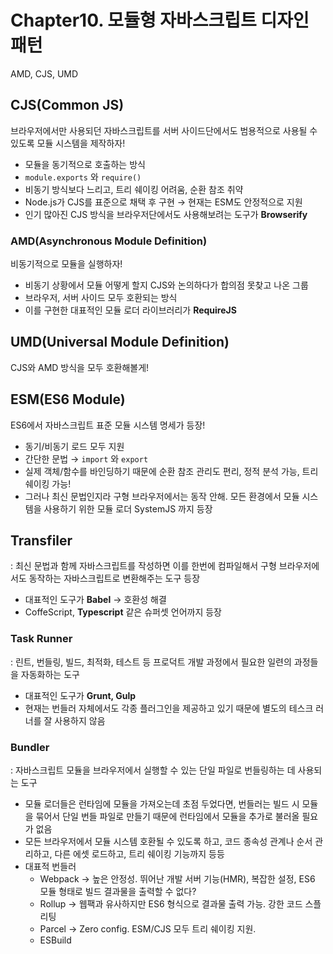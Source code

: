 # Chapter10. 모듈형 자바스크립트 디자인 패턴

AMD, CJS, UMD

## CJS(Common JS)

브라우저에서만 사용되던 자바스크립트를 서버 사이드단에서도 범용적으로 사용될 수 있도록 모듈 시스템을 제작하자!

- 모듈을 동기적으로 호출하는 방식
- `module.exports` 와 `require()`
- 비동기 방식보다 느리고, 트리 쉐이킹 어려움, 순환 참조 취약
- Node.js가 CJS를 표준으로 채택 후 구현 → 현재는 ESM도 안정적으로 지원
- 인기 많아진 CJS 방식을 브라우저단에서도 사용해보려는 도구가 **Browserify**

### AMD(Asynchronous Module Definition)

비동기적으로 모듈을 실행하자!

- 비동기 상황에서 모듈 어떻게 할지 CJS와 논의하다가 합의점 못찾고 나온 그룹
- 브라우저, 서버 사이드 모두 호환되는 방식
- 이를 구현한 대표적인 모듈 로더 라이브러리가 **RequireJS**

## UMD(Universal Module Definition)

CJS와 AMD 방식을 모두 호환해볼게!

## ESM(ES6 Module)

ES6에서 자바스크립트 표준 모듈 시스템 명세가 등장!

- 동기/비동기 로드 모두 지원
- 간단한 문법 → `import` 와 `export`
- 실제 객체/함수를 바인딩하기 때문에 순환 참조 관리도 편리, 정적 분석 가능, 트리 쉐이킹 가능!
- 그러나 최신 문법인지라 구형 브라우저에서는 동작 안해. 모든 환경에서 모듈 시스템을 사용하기 위한 모듈 로더 SystemJS 까지 등장

## Transfiler

: 최신 문법과 함께 자바스크립트를 작성하면 이를 한번에 컴파일해서 구형 브라우저에서도 동작하는 자바스크립트로 변환해주는 도구 등장

- 대표적인 도구가 **Babel** → 호환성 해결
- CoffeScript, **Typescript** 같은 슈퍼셋 언어까지 등장

### Task Runner

: 린트, 번들링, 빌드, 최적화, 테스트 등 프로덕트 개발 과정에서 필요한 일련의 과정들을 자동화하는 도구

- 대표적인 도구가 **Grunt, Gulp**
- 현재는 번들러 자체에서도 각종 플러그인을 제공하고 있기 때문에 별도의 테스크 러너를 잘 사용하지 않음

### Bundler

: 자바스크립트 모듈을 브라우저에서 실행할 수 있는 단일 파일로 번들링하는 데 사용되는 도구

- 모듈 로더들은 런타임에 모듈을 가져오는데 초점 두었다면, 번들러는 빌드 시 모듈을 묶어서 단일 번들 파일로 만들기 때문에 런타임에서 모듈을 추가로 불러올 필요가 없음
- 모든 브라우저에서 모듈 시스템 호환될 수 있도록 하고, 코드 종속성 관계나 순서 관리하고, 다른 에셋 로드하고, 트리 쉐이킹 기능까지 등등
- 대표적 번들러
  - Webpack → 높은 안정성. 뛰어난 개발 서버 기능(HMR), 복잡한 설정, ES6 모듈 형태로 빌드 결과물을 출력할 수 없다?
  - Rollup → 웹팩과 유사하지만 ES6 형식으로 결과물 출력 가능. 강한 코드 스플리팅
  - Parcel → Zero config. ESM/CJS 모두 트리 쉐이킹 지원.
  - ESBuild